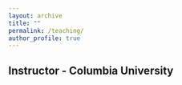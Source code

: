 ```yaml
---
layout: archive
title: ""
permalink: /teaching/
author_profile: true
---
```


## Instructor - Columbia University

